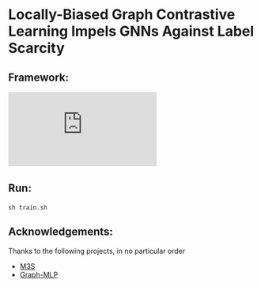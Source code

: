 # Locally-Biased Graph Contrastive Learning Impels GNNs Against Label Scarcity
## Framework:
 ![Image text](https://github.com/GEEX-Weixing/Label/blob/main/data/LABEL_0.pdf)

## Run:
```
sh train.sh
```

## Acknowledgements:
Thanks to the following projects, in no particular order

* [M3S](https://github.com/Junseok0207/M3S_Pytorch)
* [Graph-MLP](https://github.com/yanghu819/Graph-MLP)
